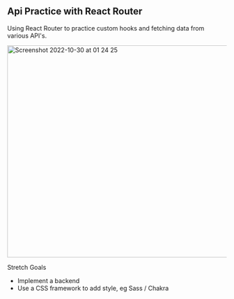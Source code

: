 ## Api Practice with React Router

Using React Router to practice custom hooks and fetching data from various API's. 

<img width="688" height="488" alt="Screenshot 2022-10-30 at 01 24 25" src="https://user-images.githubusercontent.com/79761202/198858468-532f3d9f-8741-4e99-82c2-963c5b3d927b.png">

Stretch Goals 
- Implement a backend
- Use a CSS framework to add style, eg Sass / Chakra




